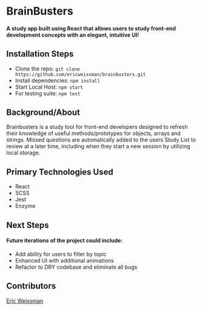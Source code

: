 # BrainBusters
#### A study app built using React that allows users to study front-end development concepts with an elegant, intuitive UI!

## Installation Steps
- Clone the repo: ```git clone https://github.com/ericweissman/brainbusters.git```
- Install dependencies: ```npm install```
- Start Local Host: ```npm start```
- For testing suite: ```npm test```

## Background/About
Brainbusters is a study tool for front-end developers designed to refresh their knowledge of useful methods/prototypes for objects, arrays and strings. Missed questions are automatically added to the users Study List to review at a later time, including when they start a new session by utilizing local storage. 

## Primary Technologies Used
- React
- SCSS
- Jest
- Enzyme

## Next Steps
#### Future iterations of the project could include:
- Add ability for users to filter by topic
- Enhanced UI with additional animations
- Refactor to DRY codebase and eliminate all bugs

## Contributors
[Eric Weissman](https://github.com/ericweissman)

